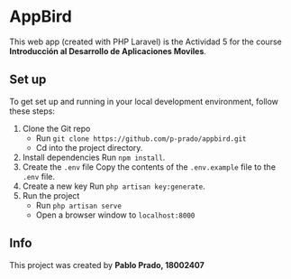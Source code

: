 # AppBird
This web app (created with PHP Laravel) is the Actividad 5 for the course **Introducción al Desarrollo de Aplicaciones Moviles**.

## Set up
To get set up and running in your local development environment, follow these steps:
1. Clone the Git repo
    - Run `git clone https://github.com/p-prado/appbird.git`
    - Cd into the project directory.
2. Install dependencies
    Run `npm install`.
3. Create the `.env` file
    Copy the contents of the `.env.example` file to the `.env` file.
4. Create a new key
    Run `php artisan key:generate`.
5. Run the project
    - Run `php artisan serve`
    - Open a browser window to `localhost:8000`

## Info
This project was created by **Pablo Prado, 18002407**